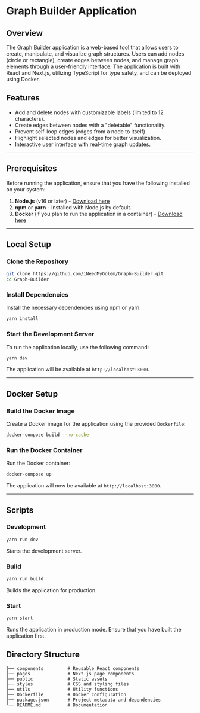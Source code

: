 # Graph Builder Application

## Overview
The Graph Builder application is a web-based tool that allows users to create, manipulate, and visualize graph structures. Users can add nodes (circle or rectangle), create edges between nodes, and manage graph elements through a user-friendly interface. The application is built with React and Next.js, utilizing TypeScript for type safety, and can be deployed using Docker.

## Features
- Add and delete nodes with customizable labels (limited to 12 characters).
- Create edges between nodes with a "deletable" functionality.
- Prevent self-loop edges (edges from a node to itself).
- Highlight selected nodes and edges for better visualization.
- Interactive user interface with real-time graph updates.

---

## Prerequisites

Before running the application, ensure that you have the following installed on your system:

1. **Node.js** (v16 or later) - [Download here](https://nodejs.org/)
2. **npm** or **yarn** - Installed with Node.js by default.
3. **Docker** (if you plan to run the application in a container) - [Download here](https://www.docker.com/)

---

## Local Setup

### Clone the Repository
```bash
git clone https://github.com/iNeedMyGolem/Graph-Builder.git
cd Graph-Builder
```

### Install Dependencies
Install the necessary dependencies using npm or yarn:
```bash
yarn install
```

### Start the Development Server
To run the application locally, use the following command:
```bash
yarn dev
```

The application will be available at `http://localhost:3000`.

---

## Docker Setup

### Build the Docker Image
Create a Docker image for the application using the provided `Dockerfile`:
```bash
docker-compose build --no-cache
```

### Run the Docker Container
Run the Docker container:
```bash
docker-compose up
```

The application will now be available at `http://localhost:3000`.

---

## Scripts

### Development
```bash
yarn run dev
```
Starts the development server.

### Build
```bash
yarn run build
```
Builds the application for production.

### Start
```bash
yarn start
```
Runs the application in production mode. Ensure that you have built the application first.


## Directory Structure
```
├── components         # Reusable React components
├── pages              # Next.js page components
├── public             # Static assets
├── styles             # CSS and styling files
├── utils              # Utility functions
├── Dockerfile         # Docker configuration
├── package.json       # Project metadata and dependencies
└── README.md          # Documentation
```
